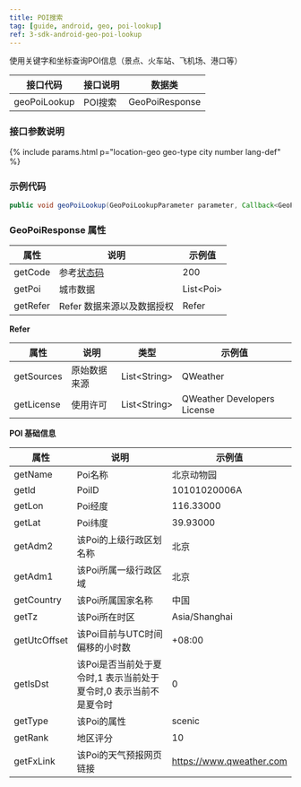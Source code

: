 ```yaml
---
title: POI搜索
tag: [guide, android, geo, poi-lookup]
ref: 3-sdk-android-geo-poi-lookup
---
```


使用关键字和坐标查询POI信息（景点、火车站、飞机场、港口等）

| 接口代码| 接口说明            | 数据类     |
| ----------- | --------------- | ---------- |
| geoPoiLookup| POI搜索  | GeoPoiResponse |

### 接口参数说明

{% include params.html p="location-geo geo-type city number lang-def" %}

### 示例代码

```java
public void geoPoiLookup(GeoPoiLookupParameter parameter, Callback<GeoPoiResponse> callback);
```

### GeoPoiResponse 属性

| 属性       | 说明     | 示例值          |
| ---------- | -------- | --------------- |
| getCode    | 参考[状态码](/docs/resource/status-code/)  | 200 |
| getPoi | 城市数据 | List&lt;Poi&gt; |
| getRefer         | Refer 数据来源以及数据授权 | Refer  |


**Refer**

| 属性        | 说明        | 类型                | 示例值        |
| ---------- | ----------- | ------------------ | ------------ |
| getSources | 原始数据来源  | List&lt;String&gt; | QWeather     |
| getLicense | 使用许可      | List&lt;String&gt; | QWeather Developers License |


**POI 基础信息**

| 属性         | 说明                                                              | 示例值    |
| ------------ | ----------------------------------------------------------------- | --------- |
| getName      | Poi名称                                                           | 北京动物园    |
| getId        | PoiID                                                             | 10101020006A |
| getLon       | Poi经度                                                           | 116.33000  |
| getLat       | Poi纬度                                                           | 39.93000 |
| getAdm2      | 该Poi的上级行政区划名称                                           | 北京    |
| getAdm1      | 该Poi所属一级行政区域                                             | 北京    |
| getCountry   | 该Poi所属国家名称                                                 | 中国      |
| getTz        | 该Poi所在时区                                                     | Asia/Shanghai    |
| getUtcOffset | 该Poi目前与UTC时间偏移的小时数                                    | +08:00    |
| getIsDst     | 该Poi是否当前处于夏令时,1 表示当前处于夏令时,0 表示当前不是夏令时 | 0         |
| getType      | 该Poi的属性                                                       | scenic      |
| getRank      | 地区评分                                                          | 10        |
| getFxLink    | 该Poi的天气预报网页链接                                             | https://www.qweather.com |

